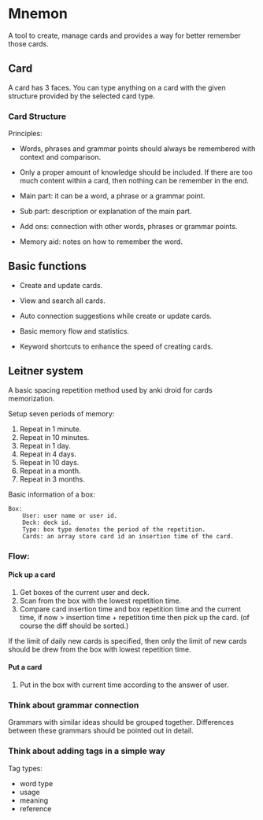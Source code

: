 # Mnemon

A tool to create, manage cards and provides a way for better remember those cards.

## Card

A card has 3 faces. You can type anything on a card with the given structure provided by the selected card type.

### Card Structure

Principles:

+ Words, phrases and grammar points should always be remembered with context and comparison.
+ Only a proper amount of knowledge should be included. If there are too much content within a card, then nothing can be remember in the end.

+ Main part: it can be a word, a phrase or a grammar point.
+ Sub part: description or explanation of the main part.
+ Add ons: connection with other words, phrases or grammar points.
+ Memory aid: notes on how to remember the word.

## Basic functions

+ Create and update cards.
+ View and search all cards.
+ Auto connection suggestions while create or update cards.
+ Basic memory flow and statistics.

+ Keyword shortcuts to enhance the speed of creating cards.

## Leitner system

A basic spacing repetition method used by anki droid for cards memorization.

Setup seven periods of memory:

1. Repeat in 1 minute.
2. Repeat in 10 minutes.
3. Repeat in 1 day.
4. Repeat in 4 days.
5. Repeat in 10 days.
6. Repeat in a month.
7. Repeat in 3 months.

Basic information of a box:

    Box:
        User: user name or user id.
        Deck: deck id.
        Type: box type denotes the period of the repetition.
        Cards: an array store card id an insertion time of the card.

### Flow:

#### Pick up a card

1. Get boxes of the current user and deck.
2. Scan from the box with the lowest repetition time.
3. Compare card insertion time and box repetition time and the current time, if
    now > insertion time + repetition time
   then pick up the card. (of course the diff should be sorted.)

If the limit of daily new cards is specified, then only the limit of new cards should be drew from the box with lowest repetition time.

#### Put a card

1. Put in the box with current time according to the answer of user.


### Think about grammar connection

Grammars with similar ideas should be grouped together. Differences between these grammars should be pointed out in detail.

### Think about adding tags in a simple way

Tag types:

+ word type
+ usage
+ meaning
+ reference


